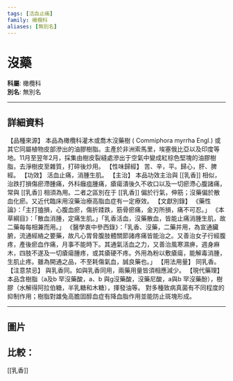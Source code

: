 ```yaml
---
tags: [活血止痛]
family: 橄欖科
aliases: [無別名]
---
```


# 沒藥

**科屬**: 橄欖科  
**別名**: 無別名  

---

## 詳細資料
【品種來源】
本品為橄欖科灌木或喬木沒藥樹 (
Commiphora myrrha
Engl.) 或其它同屬植物皮部滲出的油膠樹脂。主產於非洲索馬里，埃塞俄比亞以及印度等地。11月至翌年2月，採集由樹皮裂縫處滲出于空氣中變成紅棕色堅塊的油膠樹脂，去淨樹皮至雜質，打碎後炒用。
【性味歸經】
苦、辛，平。歸心，肝、脾經。
【功效】
活血止痛，消腫生肌。
【主治】
本品功效主治與 [[乳香]] 相似，治跌打損傷瘀滯腫痛，外科癰疽腫痛，瘡瘍潰後久不收口以及一切瘀滯心腹諸痛，常與 [[乳香]] 相須為用。二者之區別在于 [[乳香]] 偏於行氣，伸筋；沒藥偏於散血化瘀。又近代臨床用沒藥治療高脂血症有一定療效。
【文獻別錄】
《藥性論》：「主打搕損，心腹血瘀，傷折踒跌，筋骨瘀痛，金刃所損，痛不可忍。」
《本草綱目》：「散血消腫，定痛生肌。」「乳香活血，沒藥散血，皆能止痛消腫生肌，故二藥每每相兼而用。」
《醫學衷中參西錄》：「乳香、沒藥，二藥并用，為宣通臟腑，流通經絡之要藥，故凡心胃脅腹肢體關節諸疼痛皆能治之。又善治女子行經腹疼，產後瘀血作痛，月事不能時下。其通氣活血之力，又善治風寒濕痹，週身麻木，四肢不遂及一切瘡瘍腫疼，或其瘡硬不疼。外用為粉以敷瘡瘍，能解毒消腫，生肌止疼。雖為開通之品，不至耗傷氣血，誠良藥也。」
【用法用量】
同乳香。
【注意禁忌】
與乳香同。如與乳香同用，兩藥用量皆須相應減少。
【現代藥理】
本品含樹脂（a及b 罕沒藥酸，a、b 與g沒藥酸，沒藥尼酸，a與b 罕沒藥酚），樹膠（水解得阿拉伯糖，半乳糖和木糖），揮發油等。
對多種致病真菌有不同程度的抑制作用；樹脂對雄兔高膽固醇血症有降血脂作用並能防止斑塊形成。

---

## 圖片
## 比較：
[[乳香]]
